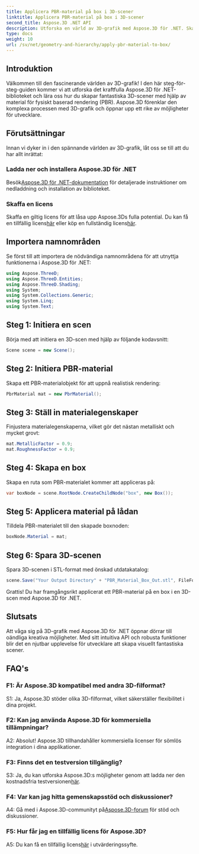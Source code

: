 ```yaml
---
title: Applicera PBR-material på box i 3D-scener
linktitle: Applicera PBR-material på box i 3D-scener
second_title: Aspose.3D .NET API
description: Utforska en värld av 3D-grafik med Aspose.3D för .NET. Skapa uppslukande scener utan ansträngning med fysiskt baserad renderingsmaterial.
type: docs
weight: 10
url: /sv/net/geometry-and-hierarchy/apply-pbr-material-to-box/
---
```

## Introduktion

Välkommen till den fascinerande världen av 3D-grafik! I den här steg-för-steg-guiden kommer vi att utforska det kraftfulla Aspose.3D för .NET-biblioteket och lära oss hur du skapar fantastiska 3D-scener med hjälp av material för fysiskt baserad rendering (PBR). Aspose.3D förenklar den komplexa processen med 3D-grafik och öppnar upp ett rike av möjligheter för utvecklare.

## Förutsättningar

Innan vi dyker in i den spännande världen av 3D-grafik, låt oss se till att du har allt inrättat:

### Ladda ner och installera Aspose.3D för .NET

 Besök[Aspose.3D för .NET-dokumentation](https://reference.aspose.com/3d/net/) för detaljerade instruktioner om nedladdning och installation av biblioteket.

### Skaffa en licens

 Skaffa en giltig licens för att låsa upp Aspose.3Ds fulla potential. Du kan få en tillfällig licens[här](https://purchase.aspose.com/temporary-license/) eller köp en fullständig licens[här](https://purchase.aspose.com/buy).

## Importera namnområden

Se först till att importera de nödvändiga namnområdena för att utnyttja funktionerna i Aspose.3D för .NET:

```csharp
using Aspose.ThreeD;
using Aspose.ThreeD.Entities;
using Aspose.ThreeD.Shading;
using System;
using System.Collections.Generic;
using System.Linq;
using System.Text;
```

## Steg 1: Initiera en scen

Börja med att initiera en 3D-scen med hjälp av följande kodavsnitt:

```csharp
Scene scene = new Scene();
```

## Steg 2: Initiera PBR-material

Skapa ett PBR-materialobjekt för att uppnå realistisk rendering:

```csharp
PbrMaterial mat = new PbrMaterial();
```

## Steg 3: Ställ in materialegenskaper

Finjustera materialegenskaperna, vilket gör det nästan metalliskt och mycket grovt:

```csharp
mat.MetallicFactor = 0.9;
mat.RoughnessFactor = 0.9;
```

## Steg 4: Skapa en box

Skapa en ruta som PBR-materialet kommer att appliceras på:

```csharp
var boxNode = scene.RootNode.CreateChildNode("box", new Box());
```

## Steg 5: Applicera material på lådan

Tilldela PBR-materialet till den skapade boxnoden:

```csharp
boxNode.Material = mat;
```

## Steg 6: Spara 3D-scenen

Spara 3D-scenen i STL-format med önskad utdatakatalog:

```csharp
scene.Save("Your Output Directory" + "PBR_Material_Box_Out.stl", FileFormat.STLASCII);
```

Grattis! Du har framgångsrikt applicerat ett PBR-material på en box i en 3D-scen med Aspose.3D för .NET.

## Slutsats

Att våga sig på 3D-grafik med Aspose.3D för .NET öppnar dörrar till oändliga kreativa möjligheter. Med sitt intuitiva API och robusta funktioner blir det en njutbar upplevelse för utvecklare att skapa visuellt fantastiska scener.

## FAQ's

### F1: Är Aspose.3D kompatibel med andra 3D-filformat?

S1: Ja, Aspose.3D stöder olika 3D-filformat, vilket säkerställer flexibilitet i dina projekt.

### F2: Kan jag använda Aspose.3D för kommersiella tillämpningar?

A2: Absolut! Aspose.3D tillhandahåller kommersiella licenser för sömlös integration i dina applikationer.

### F3: Finns det en testversion tillgänglig?

 S3: Ja, du kan utforska Aspose.3D:s möjligheter genom att ladda ner den kostnadsfria testversionen[här](https://releases.aspose.com/).

### F4: Var kan jag hitta gemenskapsstöd och diskussioner?

 A4: Gå med i Aspose.3D-communityt på[Aspose.3D-forum](https://forum.aspose.com/c/3d/18) för stöd och diskussioner.

### F5: Hur får jag en tillfällig licens för Aspose.3D?

 A5: Du kan få en tillfällig licens[här](https://purchase.aspose.com/temporary-license/) i utvärderingssyfte.